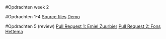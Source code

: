 #Opdrachten week 2

#Opdrachten 1-4
[Source files](https://github.com/sennykalidien/EW/tree/master/webapp-from-scratch/opdrachten/week2/opdracht)
[Demo](http://sennykalidien.github.io/webapp-from-scratch/)

#Opdrachten 5 (review)
[Pull Request 1: Emiel Zuurbier](https://github.com/EmielZuurbier/Everything-Web-Minor/pull/1)
[Pull Request 2: Fons Hettema](https://github.com/strexx/WebAppFromScratch/pull/2)
